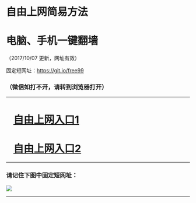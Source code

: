 ﻿# 自由上网简易方法

# 电脑、手机一键翻墙

（2017/10/07 更新，网址有效）

固定短网址：https://git.io/free99

### （微信如打不开，请转到浏览器打开）


***





# &nbsp;&nbsp; <a href="http://ft248914125.fwq-tz-1001.info/fwqtz01.html?t=1007001320 " target="_blank">自由上网入口1</a>
# &nbsp;&nbsp; <a href="http://ft136104850.fwq-tz-1002.info/fwqtz02.html?t=100700121194 " target="_blank">自由上网入口2</a>
***

### 请记住下图中固定短网址：

<img src="https://s3-us-west-2.amazonaws.com/fwq-1001/yjfq-20170905okok.png" /> 


***

